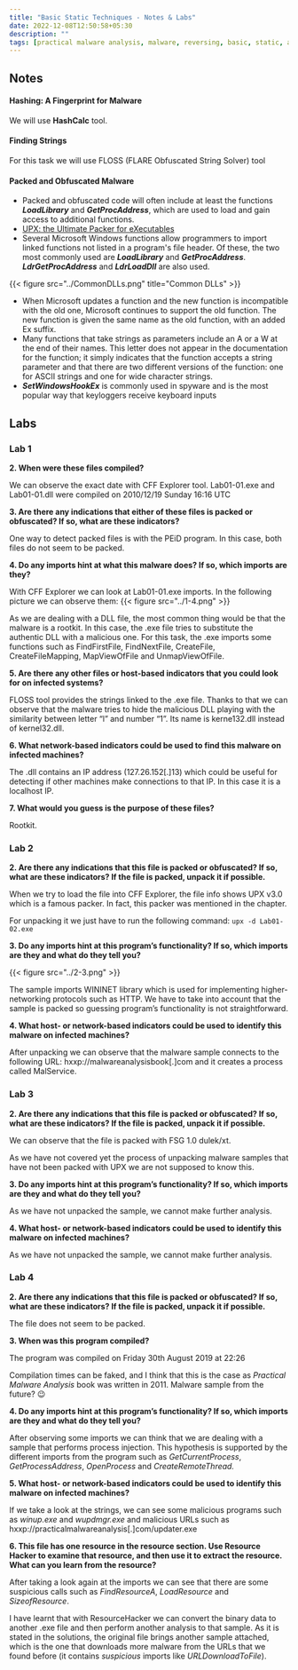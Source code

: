 ```yaml
---
title: "Basic Static Techniques - Notes & Labs"
date: 2022-12-08T12:50:58+05:30
description: ""
tags: [practical malware analysis, malware, reversing, basic, static, analysis, unpacking]
---
```


## Notes
#### Hashing: A Fingerprint for Malware
We will use **HashCalc** tool.

#### Finding Strings
For this task we will use FLOSS (FLARE Obfuscated String Solver) tool 

#### Packed and Obfuscated Malware
- Packed and obfuscated code will often include at least the functions **_LoadLibrary_** and **_GetProcAddress_**, which are used to load and gain access to additional functions.
- [UPX: the Ultimate Packer for eXecutables](https://upx.github.io/)
- Several Microsoft Windows functions allow programmers to import linked functions not listed in a program's file header. Of these, the two most commonly used are **_LoadLibrary_** and **_GetProcAddress_**. **_LdrGetProcAddress_** and **_LdrLoadDll_** are also used.

{{< figure src="../CommonDLLs.png" title="Common DLLs" >}}

- When Microsoft updates a function and the new function is incompatible with the old one, Microsoft continues to support the old function. The new function is given the same name as the old function, with an added Ex suffix.
- Many functions that take strings as parameters include an A or a W at the end of their names. This letter does not appear in the documentation for the function; it simply indicates that the function accepts a string parameter and that there are two different versions of the function: one for ASCII strings and one for wide character strings.
- **_SetWindowsHookEx_** is commonly used in spyware and is the most popular way that keyloggers receive keyboard inputs

## Labs

### Lab 1

**2. When were these files compiled?**

We can observe the exact date with CFF Explorer tool. Lab01-01.exe and Lab01-01.dll were compiled on 2010/12/19 Sunday 16:16 UTC

**3. Are there any indications that either of these files is packed or obfuscated? If so, what are these indicators?**

One way to detect packed files is with the PEiD program. In this case, both files do not seem to be packed.

**4. Do any imports hint at what this malware does? If so, which imports are they?**

With CFF Explorer we can look at Lab01-01.exe imports. In the following picture we can observe them:
{{< figure src="../1-4.png" >}}

As we are dealing with a DLL file, the most common thing would be that the malware is a rootkit. In this case, the .exe file tries to substitute the authentic DLL with a malicious one. For this task, the .exe imports some functions such as FindFirstFile, FindNextFile, CreateFile, CreateFileMapping, MapViewOfFile and UnmapViewOfFile.

**5. Are there any other files or host-based indicators that you could look for on infected systems?**

FLOSS tool provides the strings linked to the .exe file. Thanks to that we can observe that the malware tries to hide the malicious DLL playing with the similarity between letter “l” and number “1”. Its name is kerne132.dll instead of kernel32.dll.

**6. What network-based indicators could be used to find this malware on infected machines?**

The .dll contains an IP address (127.26.152[.]13) which could be useful for detecting if other machines make connections to that IP. In this case it is a localhost IP.

**7. What would you guess is the purpose of these files?**

Rootkit.


### Lab 2

**2. Are there any indications that this file is packed or obfuscated? If so, what are these indicators? If the file is packed, unpack it if possible.**

When we try to load the file into CFF Explorer, the file info shows UPX v3.0 which is a famous packer. In fact, this packer was mentioned in the chapter.

For unpacking it we just have to run the following command: `upx -d Lab01-02.exe`

**3. Do any imports hint at this program’s functionality? If so, which imports are they and what do they tell you?**

{{< figure src="../2-3.png" >}}

The sample imports WININET library which is used for implementing higher-networking protocols such as HTTP. We have to take into account that the sample is packed so guessing program’s functionality is not straightforward.

**4. What host- or network-based indicators could be used to identify this malware on infected machines?**

After unpacking we can observe that the malware sample connects to the following URL: hxxp://malwareanalysisbook[.]com and it creates a process called MalService.


### Lab 3

**2. Are there any indications that this file is packed or obfuscated? If so, what are these indicators? If the file is packed, unpack it if possible.**

We can observe that the file is packed with FSG 1.0 dulek/xt.

As we have not covered yet the process of unpacking malware samples that have not been packed with UPX we are not supposed to know this.

**3. Do any imports hint at this program’s functionality? If so, which imports are they and what do they tell you?**

As we have not unpacked the sample, we cannot make further analysis.

**4. What host- or network-based indicators could be used to identify this malware on infected machines?**

As we have not unpacked the sample, we cannot make further analysis.


### Lab 4

**2. Are there any indications that this file is packed or obfuscated? If so, what are these indicators? If the file is packed, unpack it if possible.**

The file does not seem to be packed.

**3. When was this program compiled?**

The program was compiled on Friday 30th August 2019 at 22:26

Compilation times can be faked, and I think that this is the case as _Practical Malware Analysis_ book was written in 2011. Malware sample from the future? 😉

**4. Do any imports hint at this program’s functionality? If so, which imports are they and what do they tell you?**

After observing some imports we can think that we are dealing with a sample that performs process injection. This hypothesis is supported by the different imports from the program such as _GetCurrentProcess_, _GetProcessAddress_, _OpenProcess_ and _CreateRemoteThread._

**5. What host- or network-based indicators could be used to identify this malware on infected machines?**

If we take a look at the strings, we can see some malicious programs such as _winup.exe_ and _wupdmgr.exe_ and malicious URLs such as hxxp://practicalmalwareanalysis[.]com/updater.exe

**6. This file has one resource in the resource section. Use Resource Hacker to examine that resource, and then use it to extract the resource. What can you learn from the resource?**

After taking a look again at the imports we can see that there are some suspicious calls such as *FindResourceA*, *LoadResource* and *SizeofResource*.

I have learnt that with ResourceHacker we can convert the binary data to another .exe file and then perform another analysis to that sample. As it is stated in the solutions, the original file brings another sample attached, which is the one that downloads more malware from the URLs that we found before (it contains *suspicious* imports like *URLDownloadToFile*).